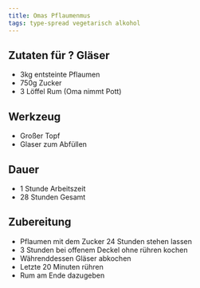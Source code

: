 ```yaml
---
title: Omas Pflaumenmus
tags: type-spread vegetarisch alkohol
---
```

## Zutaten für ? Gläser
* 3kg entsteinte Pflaumen
* 750g Zucker
* 3 Löffel Rum (Oma nimmt Pott)

## Werkzeug
* Großer Topf
* Glaser zum Abfüllen 
  
## Dauer
* 1 Stunde Arbeitszeit
* 28 Stunden Gesamt

## Zubereitung
* Pflaumen mit dem Zucker 24 Stunden stehen lassen
* 3 Stunden bei offenem Deckel ohne rühren kochen
* Währenddessen Gläser abkochen
* Letzte 20 Minuten rühren
* Rum am Ende dazugeben
